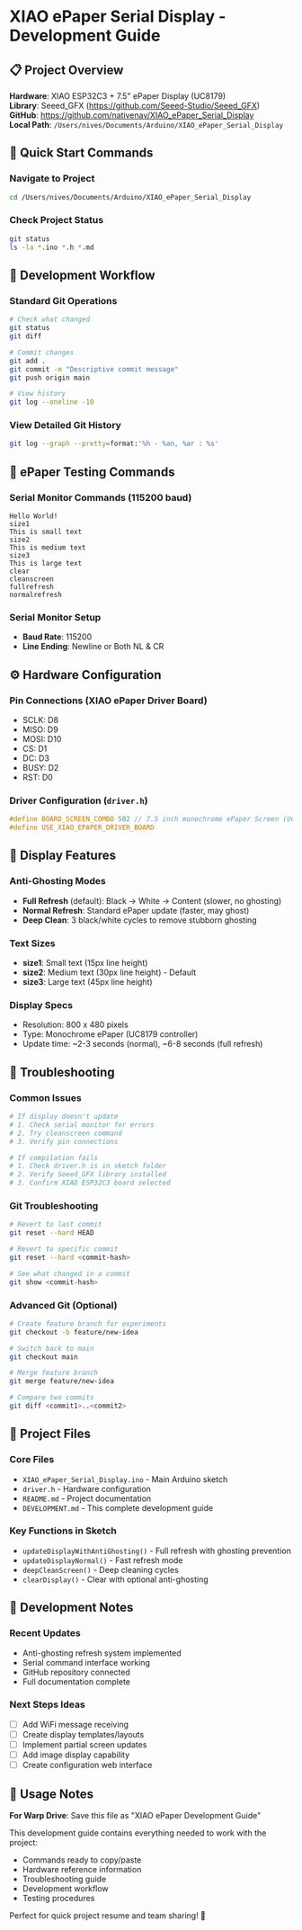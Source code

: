 # XIAO ePaper Serial Display - Development Guide

## 📋 Project Overview

**Hardware**: XIAO ESP32C3 + 7.5" ePaper Display (UC8179)  
**Library**: Seeed_GFX (https://github.com/Seeed-Studio/Seeed_GFX)  
**GitHub**: https://github.com/nativenav/XIAO_ePaper_Serial_Display  
**Local Path**: `/Users/nives/Documents/Arduino/XIAO_ePaper_Serial_Display`

## 🚀 Quick Start Commands

### Navigate to Project
```bash
cd /Users/nives/Documents/Arduino/XIAO_ePaper_Serial_Display
```

### Check Project Status
```bash
git status
ls -la *.ino *.h *.md
```

## 🔧 Development Workflow

### Standard Git Operations
```bash
# Check what changed
git status
git diff

# Commit changes
git add .
git commit -m "Descriptive commit message"
git push origin main

# View history
git log --oneline -10
```

### View Detailed Git History
```bash
git log --graph --pretty=format:'%h - %an, %ar : %s'
```

## 🧪 ePaper Testing Commands

### Serial Monitor Commands (115200 baud)
```
Hello World!
size1
This is small text
size2  
This is medium text
size3
This is large text
clear
cleanscreen
fullrefresh
normalrefresh
```

### Serial Monitor Setup
- **Baud Rate**: 115200
- **Line Ending**: Newline or Both NL & CR

## ⚙️ Hardware Configuration

### Pin Connections (XIAO ePaper Driver Board)
- SCLK: D8
- MISO: D9  
- MOSI: D10
- CS: D1
- DC: D3
- BUSY: D2
- RST: D0

### Driver Configuration (`driver.h`)
```c
#define BOARD_SCREEN_COMBO 502 // 7.5 inch monochrome ePaper Screen (UC8179)
#define USE_XIAO_EPAPER_DRIVER_BOARD
```

## 🎨 Display Features

### Anti-Ghosting Modes
- **Full Refresh** (default): Black → White → Content (slower, no ghosting)
- **Normal Refresh**: Standard ePaper update (faster, may ghost)
- **Deep Clean**: 3 black/white cycles to remove stubborn ghosting

### Text Sizes
- **size1**: Small text (15px line height)
- **size2**: Medium text (30px line height) - Default  
- **size3**: Large text (45px line height)

### Display Specs
- Resolution: 800 x 480 pixels
- Type: Monochrome ePaper (UC8179 controller)
- Update time: ~2-3 seconds (normal), ~6-8 seconds (full refresh)

## 🐛 Troubleshooting

### Common Issues
```bash
# If display doesn't update
# 1. Check serial monitor for errors
# 2. Try cleanscreen command
# 3. Verify pin connections

# If compilation fails
# 1. Check driver.h is in sketch folder
# 2. Verify Seeed_GFX library installed
# 3. Confirm XIAO ESP32C3 board selected
```

### Git Troubleshooting
```bash
# Revert to last commit
git reset --hard HEAD

# Revert to specific commit
git reset --hard <commit-hash>

# See what changed in a commit
git show <commit-hash>
```

### Advanced Git (Optional)
```bash
# Create feature branch for experiments
git checkout -b feature/new-idea

# Switch back to main
git checkout main

# Merge feature branch
git merge feature/new-idea

# Compare two commits
git diff <commit1>..<commit2>
```

## 📁 Project Files

### Core Files
- `XIAO_ePaper_Serial_Display.ino` - Main Arduino sketch
- `driver.h` - Hardware configuration  
- `README.md` - Project documentation
- `DEVELOPMENT.md` - This complete development guide

### Key Functions in Sketch
- `updateDisplayWithAntiGhosting()` - Full refresh with ghosting prevention
- `updateDisplayNormal()` - Fast refresh mode
- `deepCleanScreen()` - Deep cleaning cycles
- `clearDisplay()` - Clear with optional anti-ghosting

## 🎯 Development Notes

### Recent Updates
- Anti-ghosting refresh system implemented
- Serial command interface working
- GitHub repository connected
- Full documentation complete

### Next Steps Ideas
- [ ] Add WiFi message receiving
- [ ] Create display templates/layouts  
- [ ] Implement partial screen updates
- [ ] Add image display capability
- [ ] Create configuration web interface

## 🔄 Usage Notes

**For Warp Drive**: Save this file as "XIAO ePaper Development Guide"

This development guide contains everything needed to work with the project:
- Commands ready to copy/paste
- Hardware reference information  
- Troubleshooting guide
- Development workflow
- Testing procedures

Perfect for quick project resume and team sharing! 🚀
